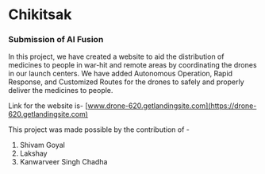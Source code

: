 # Chikitsak
### Submission of AI Fusion

In this project, we have created a website to aid the distribution of medicines to people in war-hit and remote areas by coordinating the drones in our launch centers.
We have added Autonomous Operation, Rapid Response, and Customized Routes for the drones to safely and properly deliver the medicines to people.

Link for the website is- [www.drone-620.getlandingsite.com](https://drone-620.getlandingsite.com)



This project was made possible by the contribution of -
1. Shivam Goyal
2. Lakshay
3. Kanwarveer Singh Chadha
